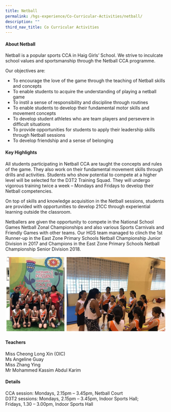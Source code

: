 ```yaml
---
title: Netball
permalink: /hgs-experience/Co-Curricular-Activities/netball/
description: ""
third_nav_title: Co Curricular Activities
---
```

#### About Netball

Netball is a popular sports CCA in Haig Girls’ School. We strive to inculcate school values and sportsmanship through the Netball CCA programme. 

  

Our objectives are:
* To encourage the love of the game through the teaching of Netball skills and concepts 
* To enable students to acquire the understanding of playing a netball game
* To instil a sense of responsibility and discipline through routines
* To enable students to develop their fundamental motor skills and movement concepts
* To develop student athletes who are team players and persevere in difficult situations
* To provide opportunities for students to apply their leadership skills through Netball sessions
* To develop friendship and a sense of belonging  

#### Key Highlights

All students participating in Netball CCA are taught the concepts and rules of the game. They also work on their fundamental movement skills through drills and activities. Students who show potential to compete at a higher level will be selected for the D3T2 Training Squad. They will undergo vigorous training twice a week – Mondays and Fridays to develop their Netball competencies. 

On top of skills and knowledge acquisition in the Netball sessions, students are provided with opportunities to develop 21CC through experiential learning outside the classroom.


Netballers are given the opportunity to compete in the National School Games Netball Zonal Championships and also various Sports Carnivals and Friendly Games with other teams. Our HGS team managed to clinch the 1st Runner-up in the East Zone Primary Schools Netball Championship Junior Division in 2017 and Champions in the East Zone Primary Schools Netball Championship Senior Division 2018.

![](/images/netball1.png)

#### Teachers
Miss Cheong Long Xin (OIC)   
Ms Angeline Guay    
Miss Zhang Ying   
Mr Mohammed Kassim Abdul Karim


#### Details
CCA session: Mondays, 2.15pm – 3.45pm, Netball Court   
D3T2 sessions: Mondays, 2.15pm – 3.45pm, Indoor Sports Hall;    
Fridays, 1.30 – 3.00pm, Indoor Sports Hall